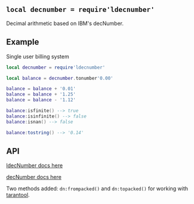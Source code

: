 
## `local decnumber = require'ldecnumber'`

Decimal arithmetic based on IBM's decNumber.

## Example

Single user billing system

```lua
local decnumber = require'ldecnumber'

local balance = decnumber.tonumber'0.00'

balance = balance + '0.01'
balance = balance + '1.25'
balance = balance - '1.12'

balance:isfinite() --> true
balance:isinfinite() --> false
balance:isnan() --> false

balance:tostring() --> '0.14'
```

## API

[ldecNumber docs here](https://htmlpreview.github.io/?https://github.com/tarantool/ldecnumber/blob/master/doc/ldecNumber.html)

[decNumber docs here](http://speleotrove.com/decimal/decnumber.html)

Two methods added: `dn:frompacked()` and `dn:topacked()` for working with
[tarantool](tarantool.md).
